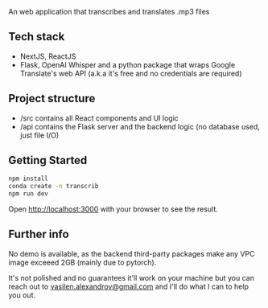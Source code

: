 An web application that transcribes and translates .mp3 files

## Tech stack

- NextJS, ReactJS
- Flask, OpenAI Whisper and a python package that wraps Google Translate's web API (a.k.a it's free and no credentials are required)

## Project structure

- /src contains all React components and UI logic
- /api contains the Flask server and the backend logic (no database used, just file I/O)

## Getting Started

```bash
npm install
conda create -n transcrib
npm run dev
```

Open [http://localhost:3000](http://localhost:3000) with your browser to see the result.


## Further info
No demo is available, as the backend third-party packages make any VPC image exceeed 2GB (mainly due to pytorch). 

It's not polished and no guarantees it'll work on your machine but you can reach out to vasilen.alexandrov@gmail.com and I'll do what I can to help you out.
